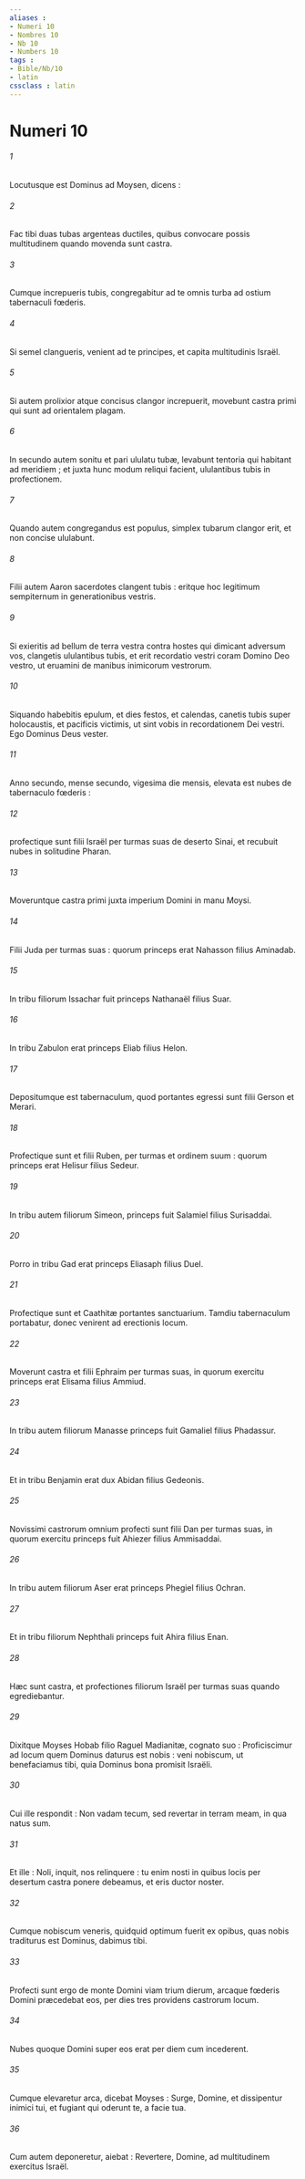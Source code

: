 ```yaml
---
aliases : 
- Numeri 10
- Nombres 10
- Nb 10
- Numbers 10
tags : 
- Bible/Nb/10
- latin
cssclass : latin
---
```


# Numeri 10

###### 1
Locutusque est Dominus ad Moysen, dicens :
###### 2
Fac tibi duas tubas argenteas ductiles, quibus convocare possis multitudinem quando movenda sunt castra.
###### 3
Cumque increpueris tubis, congregabitur ad te omnis turba ad ostium tabernaculi fœderis.
###### 4
Si semel clangueris, venient ad te principes, et capita multitudinis Israël.
###### 5
Si autem prolixior atque concisus clangor increpuerit, movebunt castra primi qui sunt ad orientalem plagam.
###### 6
In secundo autem sonitu et pari ululatu tubæ, levabunt tentoria qui habitant ad meridiem ; et juxta hunc modum reliqui facient, ululantibus tubis in profectionem.
###### 7
Quando autem congregandus est populus, simplex tubarum clangor erit, et non concise ululabunt.
###### 8
Filii autem Aaron sacerdotes clangent tubis : eritque hoc legitimum sempiternum in generationibus vestris.
###### 9
Si exieritis ad bellum de terra vestra contra hostes qui dimicant adversum vos, clangetis ululantibus tubis, et erit recordatio vestri coram Domino Deo vestro, ut eruamini de manibus inimicorum vestrorum.
###### 10
Siquando habebitis epulum, et dies festos, et calendas, canetis tubis super holocaustis, et pacificis victimis, ut sint vobis in recordationem Dei vestri. Ego Dominus Deus vester.
###### 11
Anno secundo, mense secundo, vigesima die mensis, elevata est nubes de tabernaculo fœderis :
###### 12
profectique sunt filii Israël per turmas suas de deserto Sinai, et recubuit nubes in solitudine Pharan.
###### 13
Moveruntque castra primi juxta imperium Domini in manu Moysi.
###### 14
Filii Juda per turmas suas : quorum princeps erat Nahasson filius Aminadab.
###### 15
In tribu filiorum Issachar fuit princeps Nathanaël filius Suar.
###### 16
In tribu Zabulon erat princeps Eliab filius Helon.
###### 17
Depositumque est tabernaculum, quod portantes egressi sunt filii Gerson et Merari.
###### 18
Profectique sunt et filii Ruben, per turmas et ordinem suum : quorum princeps erat Helisur filius Sedeur.
###### 19
In tribu autem filiorum Simeon, princeps fuit Salamiel filius Surisaddai.
###### 20
Porro in tribu Gad erat princeps Eliasaph filius Duel.
###### 21
Profectique sunt et Caathitæ portantes sanctuarium. Tamdiu tabernaculum portabatur, donec venirent ad erectionis locum.
###### 22
Moverunt castra et filii Ephraim per turmas suas, in quorum exercitu princeps erat Elisama filius Ammiud.
###### 23
In tribu autem filiorum Manasse princeps fuit Gamaliel filius Phadassur.
###### 24
Et in tribu Benjamin erat dux Abidan filius Gedeonis.
###### 25
Novissimi castrorum omnium profecti sunt filii Dan per turmas suas, in quorum exercitu princeps fuit Ahiezer filius Ammisaddai.
###### 26
In tribu autem filiorum Aser erat princeps Phegiel filius Ochran.
###### 27
Et in tribu filiorum Nephthali princeps fuit Ahira filius Enan.
###### 28
Hæc sunt castra, et profectiones filiorum Israël per turmas suas quando egrediebantur.
###### 29
Dixitque Moyses Hobab filio Raguel Madianitæ, cognato suo : Proficiscimur ad locum quem Dominus daturus est nobis : veni nobiscum, ut benefaciamus tibi, quia Dominus bona promisit Israëli.
###### 30
Cui ille respondit : Non vadam tecum, sed revertar in terram meam, in qua natus sum.
###### 31
Et ille : Noli, inquit, nos relinquere : tu enim nosti in quibus locis per desertum castra ponere debeamus, et eris ductor noster.
###### 32
Cumque nobiscum veneris, quidquid optimum fuerit ex opibus, quas nobis traditurus est Dominus, dabimus tibi.
###### 33
Profecti sunt ergo de monte Domini viam trium dierum, arcaque fœderis Domini præcedebat eos, per dies tres providens castrorum locum.
###### 34
Nubes quoque Domini super eos erat per diem cum incederent.
###### 35
Cumque elevaretur arca, dicebat Moyses : Surge, Domine, et dissipentur inimici tui, et fugiant qui oderunt te, a facie tua.
###### 36
Cum autem deponeretur, aiebat : Revertere, Domine, ad multitudinem exercitus Israël.
